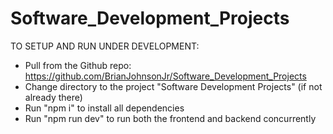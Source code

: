 # Software_Development_Projects
TO SETUP AND RUN UNDER DEVELOPMENT:
- Pull from the Github repo: https://github.com/BrianJohnsonJr/Software_Development_Projects 
- Change directory to the project "Software Development Projects" (if not already there)
- Run "npm i" to install all dependencies
- Run "npm run dev" to run both the frontend and backend concurrently